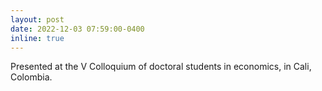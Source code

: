 ```yaml
---
layout: post
date: 2022-12-03 07:59:00-0400
inline: true
---
```

Presented at the V Colloquium of doctoral students in economics, in Cali, Colombia.

